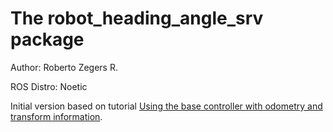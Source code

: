 # The robot_heading_angle_srv package

Author: Roberto Zegers R. 

ROS Distro: Noetic

Initial version based on tutorial [Using the base controller with odometry and transform information](https://wiki.ros.org/pr2_controllers/Tutorials/).  